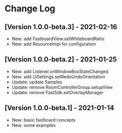 # Change Log

## [Version 1.0.0-beta.3] - 2021-02-16
- New: add FastboardView.setWhiteboardRatio
- New: add ResourceImpl for configuration

## [Version 1.0.0-beta.2] - 2021-01-25

- New: add Listener.onWindowBoxStateChanged
- New: add UiSettings.setRedoUndoOrientation
- Update: update Samples
- Update: remove RoomControllerGroup.setupView
- Update: remove FastSdk.setOverlayManager

## [Version 1.0.0-beta.1] - 2021-01-14

- New: basic fastboard concepts
- New: some examples